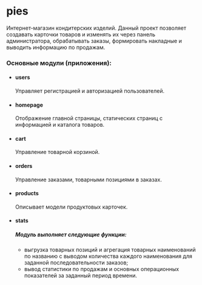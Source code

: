 # pies
Интернет-магазин кондитерских изделий.
Данный проект позволяет создавать карточки товаров и изменять их через панель администратора, обрабатывать заказы, формировать накладные и выводить информацию по продажам.
### Основные модули (приложения):
* #### users
  Управляет регистрацией и авторизацией пользователей.
* #### homepage
  Отображение главной страницы, статических страниц с информацией и каталога товаров.
* #### cart
  Управление товарной корзиной.
* #### orders
  Управление заказами, товарными позициями в заказах.
* #### products
  Описывает модели продуктовых карточек.
* #### stats
  ##### Модуль выполняет следующие функции:
  * выгрузка товарных позиций и агрегация товарных наименований по названию с выводом количества каждого наименования для заданной последовательности заказов;
  * вывод статистики по продажам и основных операционных показателей за заданный период времени.
